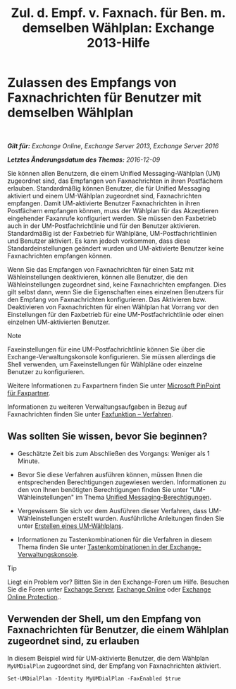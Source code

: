 ﻿---
title: 'Zul. d. Empf. v. Faxnach. für Ben. m. demselben Wählplan: Exchange 2013-Hilfe'
TOCTitle: Zulassen des Empfangs von Faxnachrichten für Benutzer mit demselben Wählplan
ms:assetid: cb245028-0b86-4171-879e-934dd35fa626
ms:mtpsurl: https://technet.microsoft.com/de-de/library/Bb124557(v=EXCHG.150)
ms:contentKeyID: 52062779
ms.date: 04/24/2018
mtps_version: v=EXCHG.150
ms.translationtype: HT
---

# Zulassen des Empfangs von Faxnachrichten für Benutzer mit demselben Wählplan

 

_**Gilt für:** Exchange Online, Exchange Server 2013, Exchange Server 2016_

_**Letztes Änderungsdatum des Themas:** 2016-12-09_

Sie können allen Benutzern, die einem Unified Messaging-Wählplan (UM) zugeordnet sind, das Empfangen von Faxnachrichten in ihren Postfächern erlauben. Standardmäßig können Benutzer, die für Unified Messaging aktiviert und einem UM-Wählplan zugeordnet sind, Faxnachrichten empfangen. Damit UM-aktivierte Benutzer Faxnachrichten in ihren Postfächern empfangen können, muss der Wählplan für das Akzeptieren eingehender Faxanrufe konfiguriert werden. Sie müssen den Faxbetrieb auch in der UM-Postfachrichtlinie und für den Benutzer aktivieren. Standardmäßig ist der Faxbetrieb für Wählpläne, UM-Postfachrichtlinien und Benutzer aktiviert. Es kann jedoch vorkommen, dass diese Standardeinstellungen geändert wurden und UM-aktivierte Benutzer keine Faxnachrichten empfangen können.

Wenn Sie das Empfangen von Faxnachrichten für einen Satz mit Wähleinstellungen deaktivieren, können alle Benutzer, die den Wähleinstellungen zugeordnet sind, keine Faxnachrichten empfangen. Dies gilt selbst dann, wenn Sie die Eigenschaften eines einzelnen Benutzers für den Empfang von Faxnachrichten konfigurieren. Das Aktivieren bzw. Deaktivieren von Faxnachrichten für einen Wählplan hat Vorrang vor den Einstellungen für den Faxbetrieb für eine UM-Postfachrichtlinie oder einen einzelnen UM-aktivierten Benutzer.


> [!NOTE]
> Faxeinstellungen für eine UM-Postfachrichtlinie können Sie über die Exchange-Verwaltungskonsole konfigurieren. Sie müssen allerdings die Shell verwenden, um Faxeinstellungen für Wählpläne oder einzelne Benutzer zu konfigurieren.



Weitere Informationen zu Faxpartnern finden Sie unter [Microsoft PinPoint für Faxpartner](https://go.microsoft.com/fwlink/?linkid=190238).

Informationen zu weiteren Verwaltungsaufgaben in Bezug auf Faxnachrichten finden Sie unter [Faxfunktion – Verfahren](faxing-procedures-exchange-2013-help.md).

## Was sollten Sie wissen, bevor Sie beginnen?

  - Geschätzte Zeit bis zum Abschließen des Vorgangs: Weniger als 1 Minute.

  - Bevor Sie diese Verfahren ausführen können, müssen Ihnen die entsprechenden Berechtigungen zugewiesen werden. Informationen zu den von Ihnen benötigten Berechtigungen finden Sie unter "UM-Wähleinstellungen" im Thema [Unified Messaging-Berechtigungen](unified-messaging-permissions-exchange-2013-help.md).

  - Vergewissern Sie sich vor dem Ausführen dieser Verfahren, dass UM-Wähleinstellungen erstellt wurden. Ausführliche Anleitungen finden Sie unter [Erstellen eines UM-Wählplans](https://technet.microsoft.com/de-de/library/Bb123819(v=EXCHG.150)).

  - Informationen zu Tastenkombinationen für die Verfahren in diesem Thema finden Sie unter [Tastenkombinationen in der Exchange-Verwaltungskonsole](keyboard-shortcuts-in-the-exchange-admin-center-exchange-online-protection-help.md).


> [!TIP]
> Liegt ein Problem vor? Bitten Sie in den Exchange-Foren um Hilfe. Besuchen Sie die Foren unter <A href="https://go.microsoft.com/fwlink/p/?linkid=60612">Exchange Server</A>, <A href="https://go.microsoft.com/fwlink/p/?linkid=267542">Exchange Online</A> oder <A href="https://go.microsoft.com/fwlink/p/?linkid=285351">Exchange Online Protection</A>..



## Verwenden der Shell, um den Empfang von Faxnachrichten für Benutzer, die einem Wählplan zugeordnet sind, zu erlauben

In diesem Beispiel wird für UM-aktivierte Benutzer, die dem Wählplan `MyUMDialPlan` zugeordnet sind, der Empfang von Faxnachrichten aktiviert.

    Set-UMDialPlan -Identity MyUMDialPlan -FaxEnabled $true

